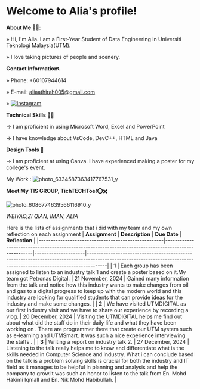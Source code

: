 # Welcome to Alia's profile!

**About Me 👩‍🎓:**

» Hi, I'm Alia. I am a First-Year Student of Data Engineering in Universiti Teknologi Malaysia(UTM).

» I love taking pictures of people and scenery.


**Contact Information📞**

» Phone: +60107944614

» E-mail: aliaathirah005@gmail.com 

»  [![Instagram](https://img.shields.io/badge/Instagram-blue?logo=instagram&style=for-the-badge)](https://www.instagram.com/nraliiyoo?igsh=MXNjY3luMXVwbzc4MA%3D%3D&utm_source=qr)




**Technical Skills 👩‍💻**

→ I am proficient in using Microsoft Word, Excel and PowerPoint

→ I have knowledge about VsCode, DevC++, HTML and Java


**Design Tools 🎨**

→ I am proficient at using Canva. I have experienced making a poster for my college's event.

My Work : 
![photo_6334587363417767531_y](https://github.com/user-attachments/assets/ba5672c3-0c1a-4c3d-91a4-3e2dae70c2d3)






**Meet My TIS GROUP, TichTECHToe!⭕✖️**

![photo_6086774639566116910_y](https://github.com/user-attachments/assets/ef2822cc-8544-457e-a239-a572a1dcd5f9)


*WEIYAO,ZI QIAN, IMAN, ALIA*


Here is the lists of assignments that i did with my team and my own reflection on each assignment
| **Assignment**                                     | **Description**                                                                                     | **Due Date**        | **Reflection**                                                                                                                                                      |
|----------------------------------------------------|-----------------------------------------------------------------------------------------------------|---------------------|--------------------------------------------------------------------------------------------------------------------------------------------------------------------|
| **1**               | Each group has been assigned to listen to an industry talk 1 and create a poster based on it.My team got Petronas Digital.               | 21 November, 2024   | Gained many information from the talk and notice how this industry wants to make changes from oil and gas to a digital progress to keep up with the modern world and this industry are looking for qualified students that can provide ideas for the industry and make some changes. |
| **2**    | We have  visited UTMDIGITAL as our first industry visit and we have to share our experience by recording a vlog. | 20 December, 2024       | Visiting the UTMDIGITAL helps me find out about what did the staff do in their daily life and what they have been working on . There are programmer there that create our UTM system such as e-learning and UTMSmart. It was such a nice experience interviewing the staffs .    |
| **3**                    | Writing a report on industry talk 2.                       | 27 December, 2024    | Listening to the talk really helps me to know and differentiate what is the skills needed in Computer Science and industry. What i can conclude based on the talk is a problem solving skills is crucial for both the industry and IT field as it manages to be helpful in planning and analysis and help the company to grow.It was such an honor to listen to the talk from En. Mohd Hakimi Iqmall and En. Nik Mohd Habibullah. |





